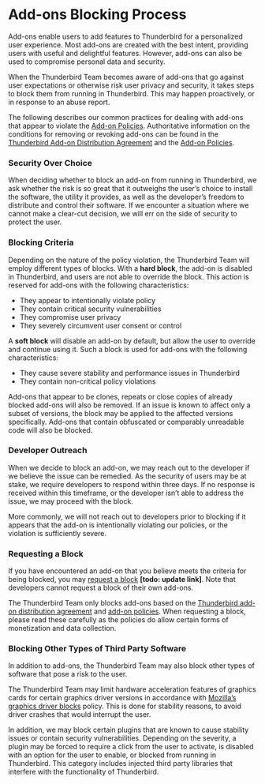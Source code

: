 # Add-ons Blocking Process

Add-ons enable users to add features to Thunderbird for a personalized user experience. Most add-ons are created with the best intent, providing users with useful and delightful features. However, add-ons can also be used to compromise personal data and security.

When the Thunderbird Team becomes aware of add-ons that go against user expectations or otherwise risk user privacy and security, it takes steps to block them from running in Thunderbird. This may happen proactively, or in response to an abuse report.

The following describes our common practices for dealing with add-ons that appear to violate the [Add-on Policies](review-policy-for-thunderbird-add-ons.md). Authoritative information on the conditions for removing or revoking add-ons can be found in the [Thunderbird Add-on Distribution Agreement](thunderbird-add-on-distribution-agreement.md) and the [Add-on Policies](review-policy-for-thunderbird-add-ons.md).

### Security Over Choice

When deciding whether to block an add-on from running in Thunderbird, we ask whether the risk is so great that it outweighs the user’s choice to install the software, the utility it provides, as well as the developer’s freedom to distribute and control their software. If we encounter a situation where we cannot make a clear-cut decision, we will err on the side of security to protect the user.

### Blocking Criteria

Depending on the nature of the policy violation, the Thunderbird Team will employ different types of blocks. With a **hard block**, the add-on is disabled in Thunderbird, and users are not able to override the block. This action is reserved for add-ons with the following characteristics:

* They appear to intentionally violate policy
* They contain critical security vulnerabilities
* They compromise user privacy
* They severely circumvent user consent or control

A **soft block** will disable an add-on by default, but allow the user to override and continue using it. Such a block is used for add-ons with the following characteristics:

* They cause severe stability and performance issues in Thunderbird
* They contain non-critical policy violations

Add-ons that appear to be clones, repeats or close copies of already blocked add-ons will also be removed. If an issue is known to affect only a subset of versions, the block may be applied to the affected versions specifically. Add-ons that contain obfuscated or comparably unreadable code will also be blocked.

### Developer Outreach

When we decide to block an add-on, we may reach out to the developer if we believe the issue can be remedied. As the security of users may be at stake, we require developers to respond within three days. If no response is received within this timeframe, or the developer isn’t able to address the issue, we may proceed with the block.

More commonly, we will not reach out to developers prior to blocking if it appears that the add-on is intentionally violating our policies, or the violation is sufficiently severe.

### Requesting a Block

If you have encountered an add-on that you believe meets the criteria for being blocked, you may [request a block](http://bugzilla.mozilla.org/form.blocklist) **\[todo: update link\]**. Note that developers cannot request a block of their own add-ons.

The Thunderbird Team only blocks add-ons based on the [Thunderbird add-on distribution agreement](thunderbird-add-on-distribution-agreement.md) and [add-on policies](review-policy-for-thunderbird-add-ons.md). When requesting a block, please read these carefully as the policies do allow certain forms of monetization and data collection.

### Blocking Other Types of Third Party Software

In addition to add-ons, the Thunderbird Team may also block other types of software that pose a risk to the user.

The Thunderbird Team may limit hardware acceleration features of graphics cards for certain graphics driver versions in accordance with [Mozilla’s graphics driver blocks](https://wiki.mozilla.org/Blocklisting/Graphics) policy. This is done for stability reasons, to avoid driver crashes that would interrupt the user.

In addition, we may block certain plugins that are known to cause stability issues or contain security vulnerabilities. Depending on the severity, a plugin may be forced to require a click from the user to activate, is disabled with an option for the user to enable, or blocked from running in Thunderbird. This category includes injected third party libraries that interfere with the functionality of Thunderbird.

